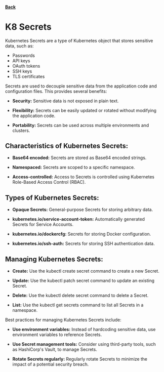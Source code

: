 #### [Back](./Kubernetes-Resources.md)

# K8 Secrets

Kubernetes Secrets are a type of Kubernetes object that stores sensitive data, such as:

+ Passwords
+ API keys
+ OAuth tokens
+ SSH keys
+ TLS certificates

Secrets are used to decouple sensitive data from the application code and configuration files. This provides several benefits:
+ **Security:** Sensitive data is not exposed in plain text.

+ **Flexibility:**  Secrets can be easily updated or rotated without modifying the application code.

+ **Portability:** Secrets can be used across multiple environments and clusters.

## Characteristics of Kubernetes Secrets:

+ **Base64 encoded:** Secrets are stored as Base64 encoded strings.

+ **Namespaced:** Secrets are scoped to a specific namespace.

+ **Access-controlled:** Access to Secrets is controlled using Kubernetes Role-Based Access Control (RBAC).

## Types of Kubernetes Secrets:

+ **Opaque Secrets:** General-purpose Secrets for storing arbitrary data.

+ **kubernetes.io/service-account-token:** Automatically generated Secrets for Service Accounts.

+ **kubernetes.io/dockercfg:** Secrets for storing Docker configuration.

+ **kubernetes.io/ssh-auth:** Secrets for storing SSH authentication data.

## Managing Kubernetes Secrets:

+ **Create:** Use the kubectl create secret command to create a new Secret.

+ **Update:** Use the kubectl patch secret command to update an existing Secret.

+ **Delete:** Use the kubectl delete secret command to delete a Secret.

+ **List:** Use the kubectl get secrets command to list all Secrets in a namespace.

Best practices for managing Kubernetes Secrets include:
+ **Use environment variables:** Instead of hardcoding sensitive data, use environment variables to reference Secrets.

+ **Use Secret management tools:** Consider using third-party tools, such as HashiCorp's Vault, to manage Secrets.

+ **Rotate Secrets regularly:** Regularly rotate Secrets to minimize the impact of a potential security breach.